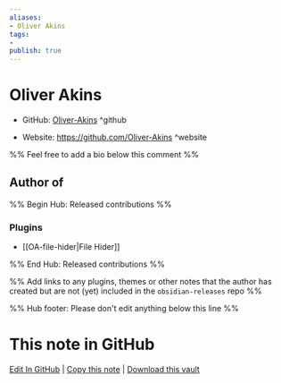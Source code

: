 ```yaml
---
aliases:
- Oliver Akins
tags:
- 
publish: true
---
```


# Oliver Akins

- GitHub: [Oliver-Akins](https://github.com/Oliver-Akins/) ^github
<!-- - Discord: `@` ^discord-->
- Website: <https://github.com/Oliver-Akins> ^website
<!-- - [[Publish sites|Publish site]]: <https://> ^publish-->

%% Feel free to add a bio below this comment %%


## Author of

%% Begin Hub: Released contributions %%
### Plugins
- [[OA-file-hider|File Hider]]

%% End Hub: Released contributions %%

%% Add links to any plugins, themes or other notes that the author has created but are not (yet) included in the `obsidian-releases` repo %%

<!--
### Unlisted plugins
-->

<!--
### Others
-->

<!--
## Sponsor this author
-->

<!-- - [[GitHub sponsors]]: [Sponsor @Oliver-Akins on GitHub Sponsors](https://github.com/sponsors/Oliver-Akins) ^github-sponsor-->
<!-- - [[Buy me a coffee]]: <https://> ^buy-me-a-coffee-->
<!-- - [[PayPal]]: <https://> ^paypal-->
<!-- - [[Patreon]]: <https://> ^patreon-->

<!--
## Follow this author
-->

<!-- - [[YouTube Channels|On YouTube]]: <https://> ^youtube-->
<!-- - Twitter: <https://> ^twitter-->
<!-- - ... -->

%% Hub footer: Please don't edit anything below this line %%

# This note in GitHub

<span class="git-footer">[Edit In GitHub](https://github.dev/obsidian-community/obsidian-hub/blob/main/01%20-%20Community/People/Oliver-Akins.md "git-hub-edit-note") | [Copy this note](https://raw.githubusercontent.com/obsidian-community/obsidian-hub/main/01%20-%20Community/People/Oliver-Akins.md "git-hub-copy-note") | [Download this vault](https://github.com/obsidian-community/obsidian-hub/archive/refs/heads/main.zip "git-hub-download-vault") </span>
